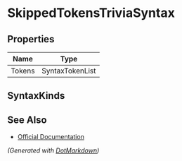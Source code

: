 # SkippedTokensTriviaSyntax

## Properties

| Name   | Type            |
| ------ | --------------- |
| Tokens | SyntaxTokenList |

## SyntaxKinds

## See Also

* [Official Documentation](https://docs.microsoft.com/en-us/dotnet/api/microsoft.codeanalysis.csharp.syntax.skippedtokenstriviasyntax)


*\(Generated with [DotMarkdown](http://github.com/JosefPihrt/DotMarkdown)\)*